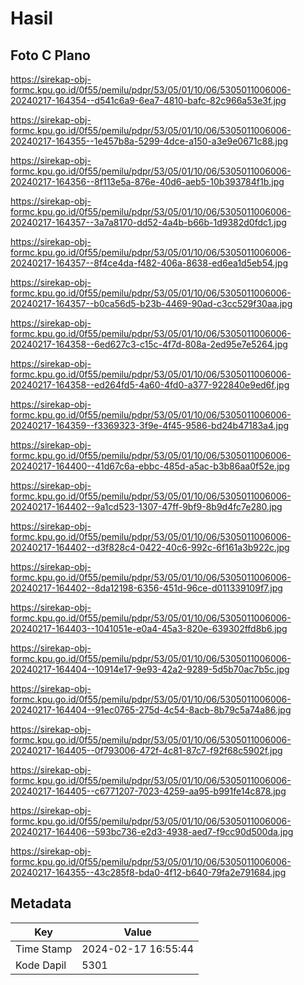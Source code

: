# Hasil

## Foto C Plano

https://sirekap-obj-formc.kpu.go.id/0f55/pemilu/pdpr/53/05/01/10/06/5305011006006-20240217-164354--d541c6a9-6ea7-4810-bafc-82c966a53e3f.jpg

https://sirekap-obj-formc.kpu.go.id/0f55/pemilu/pdpr/53/05/01/10/06/5305011006006-20240217-164355--1e457b8a-5299-4dce-a150-a3e9e0671c88.jpg

https://sirekap-obj-formc.kpu.go.id/0f55/pemilu/pdpr/53/05/01/10/06/5305011006006-20240217-164356--8f113e5a-876e-40d6-aeb5-10b393784f1b.jpg

https://sirekap-obj-formc.kpu.go.id/0f55/pemilu/pdpr/53/05/01/10/06/5305011006006-20240217-164357--3a7a8170-dd52-4a4b-b66b-1d9382d0fdc1.jpg

https://sirekap-obj-formc.kpu.go.id/0f55/pemilu/pdpr/53/05/01/10/06/5305011006006-20240217-164357--8f4ce4da-f482-406a-8638-ed6ea1d5eb54.jpg

https://sirekap-obj-formc.kpu.go.id/0f55/pemilu/pdpr/53/05/01/10/06/5305011006006-20240217-164357--b0ca56d5-b23b-4469-90ad-c3cc529f30aa.jpg

https://sirekap-obj-formc.kpu.go.id/0f55/pemilu/pdpr/53/05/01/10/06/5305011006006-20240217-164358--6ed627c3-c15c-4f7d-808a-2ed95e7e5264.jpg

https://sirekap-obj-formc.kpu.go.id/0f55/pemilu/pdpr/53/05/01/10/06/5305011006006-20240217-164358--ed264fd5-4a60-4fd0-a377-922840e9ed6f.jpg

https://sirekap-obj-formc.kpu.go.id/0f55/pemilu/pdpr/53/05/01/10/06/5305011006006-20240217-164359--f3369323-3f9e-4f45-9586-bd24b47183a4.jpg

https://sirekap-obj-formc.kpu.go.id/0f55/pemilu/pdpr/53/05/01/10/06/5305011006006-20240217-164400--41d67c6a-ebbc-485d-a5ac-b3b86aa0f52e.jpg

https://sirekap-obj-formc.kpu.go.id/0f55/pemilu/pdpr/53/05/01/10/06/5305011006006-20240217-164402--9a1cd523-1307-47ff-9bf9-8b9d4fc7e280.jpg

https://sirekap-obj-formc.kpu.go.id/0f55/pemilu/pdpr/53/05/01/10/06/5305011006006-20240217-164402--d3f828c4-0422-40c6-992c-6f161a3b922c.jpg

https://sirekap-obj-formc.kpu.go.id/0f55/pemilu/pdpr/53/05/01/10/06/5305011006006-20240217-164402--8da12198-6356-451d-96ce-d011339109f7.jpg

https://sirekap-obj-formc.kpu.go.id/0f55/pemilu/pdpr/53/05/01/10/06/5305011006006-20240217-164403--1041051e-e0a4-45a3-820e-639302ffd8b6.jpg

https://sirekap-obj-formc.kpu.go.id/0f55/pemilu/pdpr/53/05/01/10/06/5305011006006-20240217-164404--10914e17-9e93-42a2-9289-5d5b70ac7b5c.jpg

https://sirekap-obj-formc.kpu.go.id/0f55/pemilu/pdpr/53/05/01/10/06/5305011006006-20240217-164404--91ec0765-275d-4c54-8acb-8b79c5a74a86.jpg

https://sirekap-obj-formc.kpu.go.id/0f55/pemilu/pdpr/53/05/01/10/06/5305011006006-20240217-164405--0f793006-472f-4c81-87c7-f92f68c5902f.jpg

https://sirekap-obj-formc.kpu.go.id/0f55/pemilu/pdpr/53/05/01/10/06/5305011006006-20240217-164405--c6771207-7023-4259-aa95-b991fe14c878.jpg

https://sirekap-obj-formc.kpu.go.id/0f55/pemilu/pdpr/53/05/01/10/06/5305011006006-20240217-164406--593bc736-e2d3-4938-aed7-f9cc90d500da.jpg

https://sirekap-obj-formc.kpu.go.id/0f55/pemilu/pdpr/53/05/01/10/06/5305011006006-20240217-164355--43c285f8-bda0-4f12-b640-79fa2e791684.jpg


## Metadata

| Key        | Value               |
| ---------- | ------------------- |
| Time Stamp | 2024-02-17 16:55:44 |
| Kode Dapil | 5301                |



